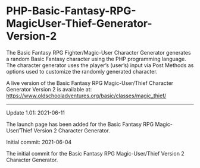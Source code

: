 # PHP-Basic-Fantasy-RPG-MagicUser-Thief-Generator-Version-2
The Basic Fantasy RPG Fighter/Magic-User Character Generator generates a random Basic Fantasy character using the PHP programming language. The character generator uses the player’s (user’s) input via Post Methods as options used to customize the randomly generated character.

A live version of the Basic Fantasy RPG Magic-User/Thief Character Generator Version 2 is available at: https://www.oldschooladventures.org/basic/classes/magic_thief/

--------------



Update 1.01: 2021-06-11

The launch page has been added for the Basic Fantasy RPG Magic-User/Thief Version 2 Character Generator.




Initial commit: 2021-06-04

The initial commit for the Basic Fantasy RPG Magic-User/Thief Version 2 Character Generator.
